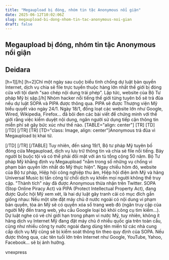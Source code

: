 ```yaml
---
title: "Megaupload bị đóng, nhóm tin tặc Anonymous nổi giận"
date: 2025-06-12T10:02:06Z
slug: megaupload-bi-dong-nhom-tin-tac-anonymous-noi-gian
draft: false
---
```


## Megaupload bị đóng, nhóm tin tặc Anonymous nổi giận

## Deidara

[h=1][/h] [h=2]Chỉ một ngày sau cuộc biểu tình chống dự luật bản quyền  Internet, dịch vụ chia sẻ file trực tuyến thuộc hàng lớn nhất thế giới  bị đóng cửa với tội danh "sao chép nội dung trái phép". Lập tức, website  của Bộ Tư pháp Mỹ bị sập.[/h] Nhóm hacker nổi tiếng thế giới từng tuyên bố sẽ trả  đũa nếu dự luật SOPA và PIPA được thông qua. PIPA sẽ được Thượng viện Mỹ  biểu quyết vào ngày 24/1. Ngày 18/1, đồng loạt các website lớn như  Google, Wired, Wikipedia, Firefox... đã bôi đen các bài viết để chứng  minh với thế giới rằng việc kiểm duyệt nội dung, ngăn người sử dụng tiếp  cận thông tin miễn phí sẽ gây bức xúc như thế nào. 
 [TABLE="align: center"]
 [TR]
 [TD][/TD]
[/TR]
 [TR]
 [TD="class: Image, align: center"]Anonymous trả đũa vì Megaupload bị khai tử.

[/TD]
[/TR]
[/TABLE]
 Tuy nhiên, đến sáng 19/1, Bộ tư pháp Mỹ tuyên bố đóng  cửa Megaupload, dịch vụ lưu trữ thông tin và chia sẻ file nổi tiếng. Bảy  người bị buộc tội và có thể phải đối mặt với án tù tổng cộng 50 năm. Bộ  Tư pháp Mỹ khẳng định vụ Megaupload "nằm trong số những vụ chống vi  phạm bản quyền lớn nhất do Mỹ thực hiện".
 Ngay chiều hôm đó, website của Bộ tư pháp, Hiệp hội  công nghiệp thu âm, Hiệp hội điện ảnh Mỹ và hãng Universal Music bị tấn  công từ chối dịch vụ khiến mọi người không thể truy cập. "Thành tích"  này đã được Anonymous thừa nhận trên Twitter.
 SOPA (Stop Online Piracy Act) và PIPA (Protect  Intellectual Property Act), đang được Quốc hội Mỹ xem xét, là hai dự  luật gây tranh cãi có mục đích gần giống nhau: Nếu một site đặt máy chủ ở  nước ngoài có nội dung vi phạm bản quyền, tòa án Mỹ sẽ có quyền xóa sổ  trang web đó (ngăn truy cập của người Mỹ đến trang web, yêu cầu Google  loại bỏ khỏi công cụ tìm kiếm...). Dự luật nghe có vẻ chỉ giới hạn trong  phạm vi nước Mỹ, tuy nhiên, không ít hãng dịch vụ Internet Mỹ đang đặt  máy chủ ở nhiều quốc gia trên toàn cầu, cũng như nhiều công ty nước  ngoài đang dùng tên miền từ các nhà cung cấp dịch vụ Mỹ cũng sẽ bị kiểm  soát thông tin theo quy định của SOPA. Nếu được thông qua, các tên tuổi  lớn trên Internet như Google, YouTube, Yahoo, Facebook... sẽ bị ảnh  hưởng.

vnexpress